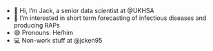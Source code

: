 - 👋 Hi, I’m Jack, a senior data scientist at @UKHSA
- 👀 I’m interested in short term forecasting of infectious diseases and producing RAPs
- 😄 Pronouns: He/him
- 💻 Non-work stuff at @jcken95

<!---
jackUKHSA/jackUKHSA is a ✨ special ✨ repository because its `README.md` (this file) appears on your GitHub profile.
You can click the Preview link to take a look at your changes.
--->
